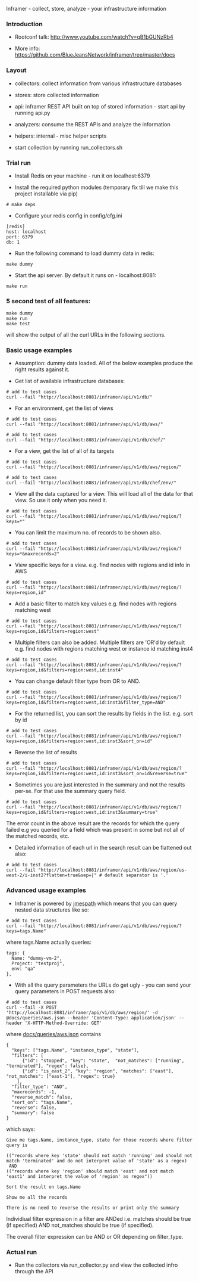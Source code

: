 Inframer - collect, store, analyze - your infrastructure information

### Introduction

* Rootconf talk: http://www.youtube.com/watch?v=qB1bGUNzRb4

* More info: https://github.com/BlueJeansNetwork/inframer/tree/master/docs

### Layout

* collectors: collect information from various infrastructure databases

* stores: store collected information

* api: inframer REST API built on top of stored information - start api by running api.py

* analyzers: consume the REST APIs and analyze the information

* helpers: internal - misc helper scripts

* start collection by running run\_collectors.sh

### Trial run

* Install Redis on your machine - run it on localhost:6379

* Install the required python modules (temporary fix till we make this project installable via pip)

```
# make deps
```


* Configure your redis config in config/cfg.ini 

```
[redis]
host: localhost
port: 6379
db: 1
```

* Run the following command to load dummy data in redis:

```
make dummy
```

* Start the api server. By default it runs on - localhost:8081:

```
make run
```

### 5 second test of all features:

```
make dummy
make run
make test
```

will show the output of all the curl URLs in the following sections.

### Basic usage examples

* Assumption: dummy data loaded. All of the below examples produce the right results against it.

* Get list of available infrastructure databases:

```
# add to test cases
curl --fail "http://localhost:8081/inframer/api/v1/db/"
```

* For an environment, get the list of views

```
# add to test cases
curl --fail "http://localhost:8081/inframer/api/v1/db/aws/"

# add to test cases
curl --fail "http://localhost:8081/inframer/api/v1/db/chef/"
```

* For a view, get the list of all of its targets

```
# add to test cases
curl --fail "http://localhost:8081/inframer/api/v1/db/aws/region/"

# add to test cases
curl --fail "http://localhost:8081/inframer/api/v1/db/chef/env/"
```

* View all the data captured for a view. This will load all of the data for that view. So use it only when you need it.

```
# add to test cases
curl --fail "http://localhost:8081/inframer/api/v1/db/aws/region/?keys=*"
```

* You can limit the maximum no. of records to be shown also.

```
# add to test cases
curl --fail "http://localhost:8081/inframer/api/v1/db/aws/region/?keys=*&maxrecords=2"
```

* View specific keys for a view. e.g. find nodes with regions and id info in AWS

```
# add to test cases
curl --fail "http://localhost:8081/inframer/api/v1/db/aws/region/?keys=region,id"
```

* Add a basic filter to match key values e.g. find nodes with regions matching west

```
# add to test cases
curl --fail "http://localhost:8081/inframer/api/v1/db/aws/region/?keys=region,id&filters=region:west"
```

* Multiple filters can also be added. Multiple filters are 'OR'd by default e.g. find nodes with regions matching west or instance id matching inst4

```
# add to test cases
curl --fail "http://localhost:8081/inframer/api/v1/db/aws/region/?keys=region,id&filters=region:west,id:inst4"
```

* You can change default filter type from OR to AND.

```
# add to test cases
curl --fail "http://localhost:8081/inframer/api/v1/db/aws/region/?keys=region,id&filters=region:west,id:inst3&filter_type=AND"
```

* For the returned list, you can sort the results by fields in the list. e.g. sort by id

```
# add to test cases
curl --fail "http://localhost:8081/inframer/api/v1/db/aws/region/?keys=region,id&filters=region:west,id:inst3&sort_on=id"
```

* Reverse the list of results

```
# add to test cases
curl --fail "http://localhost:8081/inframer/api/v1/db/aws/region/?keys=region,id&filters=region:west,id:inst3&sort_on=id&reverse=true"
```

* Sometimes you are just interested in the summary and not the results per-se. For that use the summary query field.

```
# add to test cases
curl --fail "http://localhost:8081/inframer/api/v1/db/aws/region/?keys=region,id&filters=region:west,id:inst3&summary=true"
```

The error count in the above result are the records for which the query failed e.g you queried for a field which was present in some but not all of the matched records, etc.

* Detailed information of each url in the search result can be flattened out also:

```
# add to test cases
curl --fail "http://localhost:8081/inframer/api/v1/db/aws/region/us-west-2/i-inst2?flatten=true&sep=|" # default separator is '.'
```

### Advanced usage examples

* Inframer is powered by [jmespath](http://jmespath.org/) which means that you can query nested data structures like so:

```
# add to test cases
curl --fail "http://localhost:8081/inframer/api/v1/db/aws/region/?keys=tags.Name"
```

where tags.Name actually queries:

```
tags: {
  Name: "dummy-vm-2",
  Project: "testproj",
  env: "qa"
},
```

* With all the query parameters the URLs do get ugly - you can send your query parameters in POST requests also:

```
# add to test cases
curl --fail -X POST 'http://localhost:8081/inframer/api/v1/db/aws/region/' -d @docs/queries/aws.json --header 'Content-Type: application/json' --header 'X-HTTP-Method-Override: GET'
```

where [docs/queries/aws.json](https://github.com/BlueJeansNetwork/inframer/tree/master/docs/queries/aws.json) contains

```
{
  "keys": ["tags.Name", "instance_type", "state"],
  "filters": [
      {"id": "stopped", "key": "state",  "not_matches": ["running", "terminated"], "regex": false},
      {"id": "is_east_2", "key": "region", "matches": ["east"], "not_matches": ["east-1"], "regex": true}
    ],
  "filter_type": "AND",
  "maxrecords": -1,
  "reverse_match": false,
  "sort_on": "tags.Name",
  "reverse": false,
  "summary": false
}
```

which says:

```
Give me tags.Name, instance_type, state for those records where filter query is 

(("records where key 'state' should not match 'running' and should not match 'terminated' and do not interpret value of 'state' as a regex) 
 AND 
(("records where key 'region' should match 'east' and not match 'east1' and interpret the value of 'region' as regex"))

Sort the result on tags.Name

Show me all the records

There is no need to reverse the results or print only the summary
```

Individiual filter expression in a filter are ANDed i.e. matches should be true (if specified) AND not\_matches should be true (if specified). 

The overall filter expression can be AND or OR depending on filter_type.

### Actual run

* Run the collectors via run_collector.py and view the collected infro through the API
